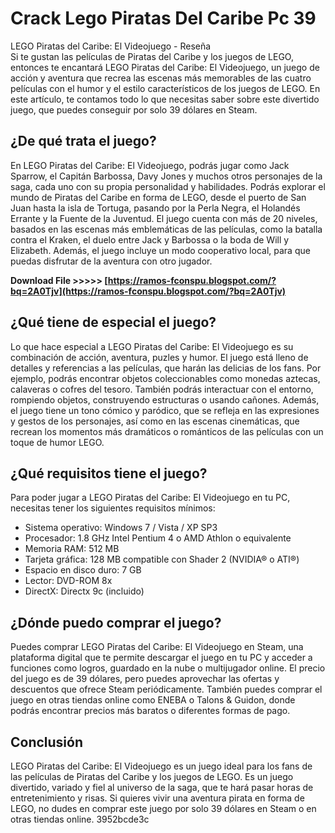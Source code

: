 # Crack Lego Piratas Del Caribe Pc 39
  LEGO Piratas del Caribe: El Videojuego - Reseña     
Si te gustan las películas de Piratas del Caribe y los juegos de LEGO, entonces te encantará LEGO Piratas del Caribe: El Videojuego, un juego de acción y aventura que recrea las escenas más memorables de las cuatro películas con el humor y el estilo característicos de los juegos de LEGO. En este artículo, te contamos todo lo que necesitas saber sobre este divertido juego, que puedes conseguir por solo 39 dólares en Steam.
     
## ¿De qué trata el juego?
     
En LEGO Piratas del Caribe: El Videojuego, podrás jugar como Jack Sparrow, el Capitán Barbossa, Davy Jones y muchos otros personajes de la saga, cada uno con su propia personalidad y habilidades. Podrás explorar el mundo de Piratas del Caribe en forma de LEGO, desde el puerto de San Juan hasta la isla de Tortuga, pasando por la Perla Negra, el Holandés Errante y la Fuente de la Juventud. El juego cuenta con más de 20 niveles, basados en las escenas más emblemáticas de las películas, como la batalla contra el Kraken, el duelo entre Jack y Barbossa o la boda de Will y Elizabeth. Además, el juego incluye un modo cooperativo local, para que puedas disfrutar de la aventura con otro jugador.
 
**Download File &gt;&gt;&gt;&gt;&gt; [https://ramos-fconspu.blogspot.com/?bq=2A0Tjv](https://ramos-fconspu.blogspot.com/?bq=2A0Tjv)**


     
## ¿Qué tiene de especial el juego?
     
Lo que hace especial a LEGO Piratas del Caribe: El Videojuego es su combinación de acción, aventura, puzles y humor. El juego está lleno de detalles y referencias a las películas, que harán las delicias de los fans. Por ejemplo, podrás encontrar objetos coleccionables como monedas aztecas, calaveras o cofres del tesoro. También podrás interactuar con el entorno, rompiendo objetos, construyendo estructuras o usando cañones. Además, el juego tiene un tono cómico y paródico, que se refleja en las expresiones y gestos de los personajes, así como en las escenas cinemáticas, que recrean los momentos más dramáticos o románticos de las películas con un toque de humor LEGO.
     
## ¿Qué requisitos tiene el juego?
     
Para poder jugar a LEGO Piratas del Caribe: El Videojuego en tu PC, necesitas tener los siguientes requisitos mínimos:
     
- Sistema operativo: Windows 7 / Vista / XP SP3
- Procesador: 1.8 GHz Intel Pentium 4 o AMD Athlon o equivalente
- Memoria RAM: 512 MB
- Tarjeta gráfica: 128 MB compatible con Shader 2 (NVIDIA® o ATI®)
- Espacio en disco duro: 7 GB
- Lector: DVD-ROM 8x
- DirectX: Directx 9c (incluido)

## ¿Dónde puedo comprar el juego?
     
Puedes comprar LEGO Piratas del Caribe: El Videojuego en Steam, una plataforma digital que te permite descargar el juego en tu PC y acceder a funciones como logros, guardado en la nube o multijugador online. El precio del juego es de 39 dólares, pero puedes aprovechar las ofertas y descuentos que ofrece Steam periódicamente. También puedes comprar el juego en otras tiendas online como ENEBA o Talons & Guidon, donde podrás encontrar precios más baratos o diferentes formas de pago.
     
## Conclusión
     
LEGO Piratas del Caribe: El Videojuego es un juego ideal para los fans de las películas de Piratas del Caribe y los juegos de LEGO. Es un juego divertido, variado y fiel al universo de la saga, que te hará pasar horas de entretenimiento y risas. Si quieres vivir una aventura pirata en forma de LEGO, no dudes en comprar este juego por solo 39 dólares en Steam o en otras tiendas online.
 3952bcde3c
 
